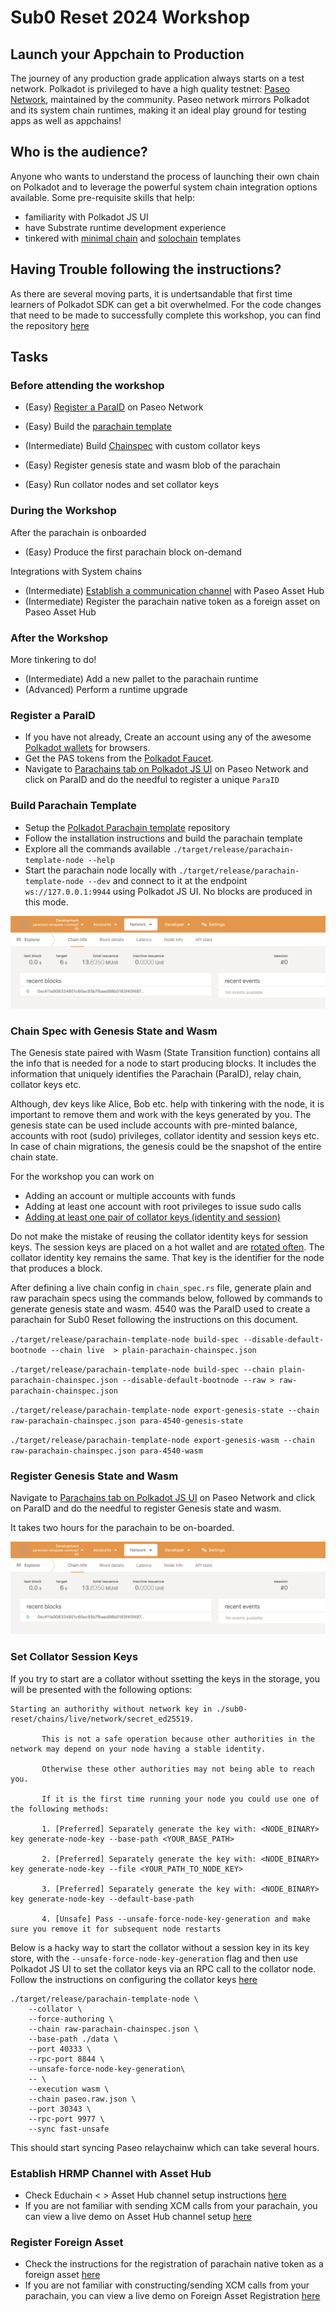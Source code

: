 # Sub0 Reset 2024 Workshop

## Launch your Appchain to Production

The journey of any production grade application always starts on a test network. Polkadot is privileged to have a high quality testnet: 
[Paseo Network](https://github.com/paseo-network), maintained by the community. Paseo network mirrors Polkadot and its system chain
runtimes, making it an ideal play ground for testing apps as well as appchains! 

## Who is the audience?

Anyone who wants to understand the process of launching their own chain on Polkadot and to leverage the powerful system chain integration options available. Some pre-requisite skills that help:

- familiarity with Polkadot JS UI
- have Substrate runtime development experience
- tinkered with [minimal chain](https://github.com/paritytech/polkadot-sdk-minimal-template) and [solochain](https://github.com/paritytech/polkadot-sdk-solochain-template) templates

## Having Trouble following the instructions?

As there are several moving parts, it is undertsandable that first time learners of Polkadot SDK can get a bit  overwhelmed. For
the code changes that need to be made to successfully complete this workshop,  you can find the repository 
[here](https://github.com/DrW3RK/polkadot-sdk-parachain-template/commit/7be19b80afa5c5df8c284f02ca50e22b76088510)

## Tasks

### Before attending the workshop

- (Easy) [Register a ParaID](#register-a-paraid) on Paseo Network
- (Easy) Build the [parachain template](#build-parachain-template)

- (Intermediate) Build [Chainspec](#chain-spec-with-genesis-state-and-wasm) with custom collator keys
- (Easy) Register genesis state and wasm blob of the parachain
- (Easy) Run collator nodes and set collator keys

### During the Workshop

After the parachain is onboarded

- (Easy) Produce the first parachain block on-demand

Integrations with System chains

- (Intermediate) [Establish a communication channel](#establish-hrmp-channel-with-asset-hub) with Paseo Asset Hub
- (Intermediate) Register the parachain native token as a foreign asset on Paseo Asset Hub

### After the Workshop

More tinkering to do!

- (Intermediate) Add a new pallet to the parachain runtime
- (Advanced) Perform a runtime upgrade

### Register a ParaID

- If you have not already, Create an account using any of the awesome [Polkadot wallets](https://polkadot.com/get-started/wallets) for browsers.
- Get the PAS tokens from the [Polkadot Faucet](https://faucet.polkadot.io/).
- Navigate to [Parachains tab on Polkadot JS UI](https://polkadot.js.org/apps/?rpc=wss%3A%2F%2Fpaseo.rpc.amforc.com#/parachains/parathreads) on Paseo Network and click on ParaID and do the needful to register a unique `ParaID`

### Build Parachain Template

- Setup the [Polkadot Parachain template](https://github.com/paritytech/polkadot-sdk-parachain-template) repository
- Follow the installation instructions and build the parachain template
- Explore all the commands available `./target/release/parachain-template-node --help`
- Start the parachain node locally with `./target/release/parachain-template-node --dev` and connect to it at the endpoint `ws://127.0.0.1:9944` using Polkadot JS UI. No blocks are produced in this mode.

![Connect to Parachain Template Node](./img/template/parachain-template-dev.png)

### Chain Spec with Genesis State and Wasm

The Genesis state paired with Wasm (State Transition function) contains all the info that is needed for a node to start producing blocks. It includes the information that uniquely identifies the Parachain (ParaID), relay chain, collator keys etc.

Although, dev keys like Alice, Bob etc. help with tinkering with the node, it is important to remove them and work with the keys generated
by you. The genesis state can be used include accounts with pre-minted balance, accounts with root (sudo) privileges, collator identity
and session keys etc. In case of chain migrations, the genesis could be the snapshot of the entire chain state. 

For the workshop you can work on

- Adding an account or multiple accounts with funds
- Adding at least one account with root privileges to issue sudo calls
- [Adding at least one pair of collator keys (identity and session)](collator.md#setting-up-collators-in-the-chain-spec)

Do not make the mistake of reusing the collator identity keys for session keys. The session keys are placed on a hot wallet and are 
[rotated often](collator.md#changing--rotating-session-keys). The collator identity key remains the same. That key is the identifier for 
the node that produces a block. 

After defining a live chain config in `chain_spec.rs` file, generate plain and raw parachain specs using the commands below, followed by
commands to generate genesis state and wasm. 4540 was the ParaID used to create a parachain for Sub0 Reset following the instructions on
this document.

`./target/release/parachain-template-node build-spec --disable-default-bootnode --chain live  > plain-parachain-chainspec.json`

`./target/release/parachain-template-node build-spec --chain plain-parachain-chainspec.json --disable-default-bootnode --raw > raw-parachain-chainspec.json`

`./target/release/parachain-template-node export-genesis-state --chain raw-parachain-chainspec.json para-4540-genesis-state`

`./target/release/parachain-template-node export-genesis-wasm --chain raw-parachain-chainspec.json para-4540-wasm`


### Register Genesis State and Wasm

Navigate to [Parachains tab on Polkadot JS UI](https://polkadot.js.org/apps/?rpc=wss%3A%2F%2Fpaseo.rpc.amforc.com#/parachains/parathreads) on Paseo Network and click on ParaID and do the needful to register Genesis state and wasm.

It takes two hours for the parachain to be on-boarded.

![Parachain Onboarding](./img/template/parachain-template-dev.png)


### Set Collator Session Keys

If you try to start are a collator without ssetting the keys in the storage, you will be presented with the following options:

```
Starting an authorithy without network key in ./sub0-reset/chains/live/network/secret_ed25519.
      
       This is not a safe operation because other authorities in the network may depend on your node having a stable identity.
      
       Otherwise these other authorities may not being able to reach you.
      
       If it is the first time running your node you could use one of the following methods:
      
       1. [Preferred] Separately generate the key with: <NODE_BINARY> key generate-node-key --base-path <YOUR_BASE_PATH>
      
       2. [Preferred] Separately generate the key with: <NODE_BINARY> key generate-node-key --file <YOUR_PATH_TO_NODE_KEY>
      
       3. [Preferred] Separately generate the key with: <NODE_BINARY> key generate-node-key --default-base-path
      
       4. [Unsafe] Pass --unsafe-force-node-key-generation and make sure you remove it for subsequent node restarts
```

Below is a hacky way to start the collator without a session key in its key store, with the `--unsafe-force-node-key-generation` flag and 
then use Polkadot JS UI to set the collator keys via an RPC call to the collator node. Follow the instructions on configuring the collator keys [here](collator.md#configuring-and-running-your-collator)

```
./target/release/parachain-template-node \
    --collator \
    --force-authoring \
    --chain raw-parachain-chainspec.json \
    --base-path ./data \
    --port 40333 \
    --rpc-port 8844 \
    --unsafe-force-node-key-generation\
    -- \
    --execution wasm \
    --chain paseo.raw.json \
    --port 30343 \
    --rpc-port 9977 \
    --sync fast-unsafe
```

This should start syncing Paseo relaychainw which can take several hours.


### Establish HRMP Channel with Asset Hub

- Check Educhain < > Asset Hub channel setup instructions [here](asset-hub.md#asset-hub-channel-setup)
- If you are not familiar with sending XCM calls from your parachain, you can view a live demo on Asset Hub channel setup [here](https://www.youtube.com/watch?v=4vq12vY0uYs&t=1445s)

### Register Foreign Asset

- Check the instructions for the registration of parachain native token as a foreign asset [here](asset-hub.md#foreign-asset-registry)
- If you are not familiar with constructing/sending XCM calls from your parachain, you can view a live demo on Foreign Asset Registration [here](https://youtu.be/4vq12vY0uYs?si=JwPMBHKz1_njIZBc&t=1373)


